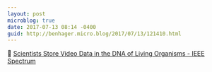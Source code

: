 ```yaml
---
layout: post
microblog: true
date: 2017-07-13 08:14 -0400
guid: http://benhager.micro.blog/2017/07/13/121410.html
---
```

🔬 [Scientists Store Video Data in the DNA of Living Organisms - IEEE Spectrum](http://spectrum.ieee.org/the-human-os/biomedical/devices/scientists-store-video-data-in-the-dna-of-living-organisms)
